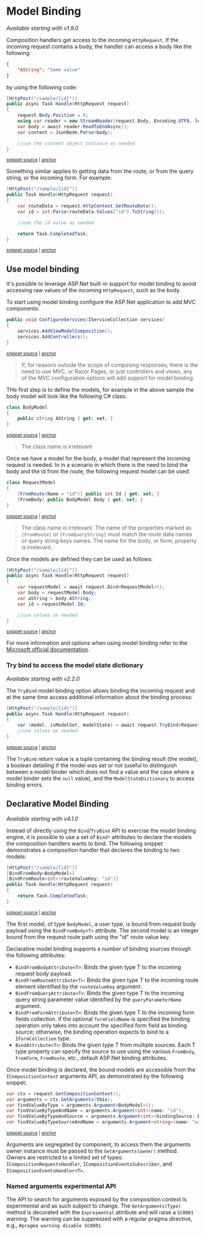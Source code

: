 # Model Binding

_Available starting with v1.9.0_

Composition handlers get access to the incoming `HttpRequest`. If the incoming request contains a body, the handler can access a body like the following:

```json
{
    "AString": "Some value"
}
```

by using the following code:

<!-- snippet: model-binding-raw-body-usage -->
<a id='snippet-model-binding-raw-body-usage'></a>
```cs
[HttpPost("/sample/{id}")]
public async Task Handle(HttpRequest request)
{
    request.Body.Position = 0;
    using var reader = new StreamReader(request.Body, Encoding.UTF8, leaveOpen: true );
    var body = await reader.ReadToEndAsync();
    var content = JsonNode.Parse(body);

    //use the content object instance as needed
}
```
<sup><a href='/src/Snippets/ModelBinding/RawBodyUsageHandler.cs#L14-L25' title='Snippet source file'>snippet source</a> | <a href='#snippet-model-binding-raw-body-usage' title='Start of snippet'>anchor</a></sup>
<!-- endSnippet -->

Something similar applies to getting data from the route, or from the query string, or the incoming form. For example:

<!-- snippet: model-binding-raw-route-data-usage -->
<a id='snippet-model-binding-raw-route-data-usage'></a>
```cs
[HttpPost("/sample/{id}")]
public Task Handle(HttpRequest request)
{
    var routeData = request.HttpContext.GetRouteData();
    var id = int.Parse(routeData.Values["id"].ToString());

    //use the id value as needed

    return Task.CompletedTask;
}
```
<sup><a href='/src/Snippets/ModelBinding/RawBodyUsageHandler.cs#L30-L41' title='Snippet source file'>snippet source</a> | <a href='#snippet-model-binding-raw-route-data-usage' title='Start of snippet'>anchor</a></sup>
<!-- endSnippet -->

## Use model binding

It's possible to leverage ASP.Net built-in support for model binding to avoid accessing raw values of the incoming `HttpRequest`, such as the body.

To start using model binding configure the ASP.Net application to add MVC components:

<!-- snippet: model-binding-add-controllers -->
<a id='snippet-model-binding-add-controllers'></a>
```cs
public void ConfigureServices(IServiceCollection services)
{
    services.AddViewModelComposition();
    services.AddControllers();
}
```
<sup><a href='/src/Snippets/ModelBinding/ConfigureAppForModelBinding.cs#L8-L14' title='Snippet source file'>snippet source</a> | <a href='#snippet-model-binding-add-controllers' title='Start of snippet'>anchor</a></sup>
<!-- endSnippet -->

> If, for reasons outside the scope of composing responses, there is the need to use MVC, or Razor Pages, or just controllers and views, any of the MVC configuration options will add support for model binding.

THe first step is to define the models, for example in the above sample the body model will look like the following C# class:

<!-- snippet: model-binding-model -->
<a id='snippet-model-binding-model'></a>
```cs
class BodyModel
{
    public string AString { get; set; }
}
```
<sup><a href='/src/Snippets/ModelBinding/BodyModel.cs#L3-L8' title='Snippet source file'>snippet source</a> | <a href='#snippet-model-binding-model' title='Start of snippet'>anchor</a></sup>
<!-- endSnippet -->

> The class name is irrelevant

Once we have a model for the body, a model that represent the incoming request is needed. In in a scenario in which there is the need to bind the body and the id from the route, the following request model can be used:

<!-- snippet: model-binding-request -->
<a id='snippet-model-binding-request'></a>
```cs
class RequestModel
{
    [FromRoute(Name = "id")] public int Id { get; set; }
    [FromBody] public BodyModel Body { get; set; }
}
```
<sup><a href='/src/Snippets/ModelBinding/RequestModel.cs#L5-L11' title='Snippet source file'>snippet source</a> | <a href='#snippet-model-binding-request' title='Start of snippet'>anchor</a></sup>
<!-- endSnippet -->

> The class name is irrelevant. The name of the properties marked as `[FromRoute]` or `[FromQueryString]` must match the route data names or query string keys names. The name for the body, or form, property is irrelevant.

Once the models are defined they can be used as follows:

<!-- snippet: model-binding-bind-body-and-route-data -->
<a id='snippet-model-binding-bind-body-and-route-data'></a>
```cs
[HttpPost("/sample/{id}")]
public async Task Handle(HttpRequest request)
{
    var requestModel = await request.Bind<RequestModel>();
    var body = requestModel.Body;
    var aString = body.AString;
    var id = requestModel.Id;

    //use values as needed
}
```
<sup><a href='/src/Snippets/ModelBinding/ModelBindingUsageHandler.cs#L10-L21' title='Snippet source file'>snippet source</a> | <a href='#snippet-model-binding-bind-body-and-route-data' title='Start of snippet'>anchor</a></sup>
<!-- endSnippet -->

For more information and options when using model binding refer to the [Microsoft official documentation](https://docs.microsoft.com/en-us/aspnet/core/mvc/models/model-binding?view=aspnetcore-5.0).

### Try bind to access the model state dictionary

_Available starting with v2.2.0_

The `TryBind` model binding option allows binding the incoming request and at the same time access additional information about the binding process:

<!-- snippet: model-binding-try-bind -->
<a id='snippet-model-binding-try-bind'></a>
```cs
[HttpPost("/sample/{id}")]
public async Task Handle(HttpRequest request)
{
    var (model, isModelSet, modelState) = await request.TryBind<RequestModel>();
    //use values as needed
}
```
<sup><a href='/src/Snippets/ModelBinding/ModelBindingUsageHandler.cs#L26-L33' title='Snippet source file'>snippet source</a> | <a href='#snippet-model-binding-try-bind' title='Start of snippet'>anchor</a></sup>
<!-- endSnippet -->

The `TryBind` return value is a tuple containing the binding result (the model), a boolean detailing if the model was set or not (useful to distinguish between a model binder which does not find a value and the case where a model binder sets the `null` value), and the `ModelStateDictionary` to access binding errors.

## Declarative Model Binding

_Available starting with v4.1.0_

Instead of directly using the `Bind`/`TryBind` API to exercise the model binding engine, it is possible to use a set of `Bind*` attributes to declare the models the composition handlers wants to bind. The following snippet demonstrates a composition handler that declares the binding to two models:

<!-- snippet: declarative-model-binding -->
<a id='snippet-declarative-model-binding'></a>
```cs
[HttpPost("/sample/{id}")]
[BindFromBody<BodyModel>]
[BindFromRoute<int>(routeValueKey: "id")]
public Task Handle(HttpRequest request)
{
    return Task.CompletedTask;
}
```
<sup><a href='/src/Snippets/ModelBinding/DeclarativeModelBinding.cs#L11-L19' title='Snippet source file'>snippet source</a> | <a href='#snippet-declarative-model-binding' title='Start of snippet'>anchor</a></sup>
<!-- endSnippet -->

The first model, of type `BodyModel`, a user type, is bound from request body payload using the `BindFromBody<T>` attribute. The second model is an integer bound from the request route path using the "id" route value key.

Declarative model binding supports a number of binding sources through the following attributes:

- `BindFromBodyAttribute<T>`: Binds the given type T to the incoming request body payload.
- `BindFromRouteAttribute<T>`: Binds the given type T to the incoming route element identified by the `routeValueKey` argument.
- `BindFromQueryAttribute<T>`: Binds the given type T to the incoming query string parameter value identified by the `queryParameterName` argument.
- `BindFromFormAttribute<T>`: Binds the given type T to the incoming form fields collection. If the optional `formFieldName` is specified the binding operation only takes into account the specified form field as binding source; otherwise, the binding operation expects to bind to a `IFormCollection` type.
- `BindAttribute<T>`: Binds the given type T from multiple sources. Each T type property can specify the source to use using the various `FromBody`, `FromForm`, `FromRoute`, etc., default ASP.Net binding attributes.

Once model binding is declared, the bound models are accessible from the `ICompositionContext` arguments API, as demonstrated by the following snippet:

<!-- snippet: arguments-search-api -->
<a id='snippet-arguments-search-api'></a>
```cs
var ctx = request.GetCompositionContext();
var arguments = ctx.GetArguments(this);
var findValueByType = arguments.Argument<BodyModel>();
var findValueByTypeAndName = arguments.Argument<int>(name: "id");
var findValueByTypeAndSource = arguments.Argument<int>(bindingSource: BindingSource.Header);
var findValueByTypeSourceAndName = arguments.Argument<string>(name: "user", bindingSource: BindingSource.Query);
```
<sup><a href='/src/Snippets/ModelBinding/ArgumentsSearchAPI.cs#L13-L20' title='Snippet source file'>snippet source</a> | <a href='#snippet-arguments-search-api' title='Start of snippet'>anchor</a></sup>
<!-- endSnippet -->

Arguments are segregated by component, to access them the arguments owner instance must be passed to the `GetArguments(owner)` method. Owners are restricted to a limited set of types: `ICompositionRequestsHandler`, `ICompositionEventsSubscriber`, and `ICompositionEventsHandler<T>`. 

### Named arguments experimental API

The API to search for arguments exposed by the composition context is experimental and as such subject to change. The `GetArguments(Type)` method is decorated with the `Expreimental` attribute and will raise a `SC0001` warning. The warning can be suppressed with a regular pragma directive, e.g., `#pragma warning disable SC0001`.
